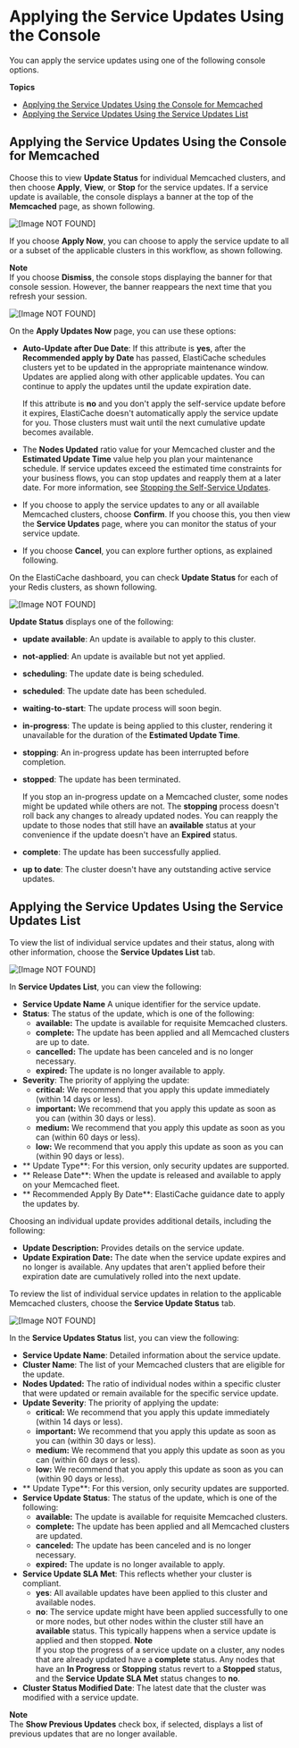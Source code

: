 # Applying the Service Updates Using the Console<a name="applying-updates-console"></a>

You can apply the service updates using one of the following console options\. 

**Topics**
+ [Applying the Service Updates Using the Console for Memcached](#applying-updates-console-memcached-console)
+ [Applying the Service Updates Using the Service Updates List](#applying-updates-elasticache-update-console-memcached)

## Applying the Service Updates Using the Console for Memcached<a name="applying-updates-console-memcached-console"></a>

Choose this to view **Update Status** for individual Memcached clusters, and then choose **Apply**, **View**, or **Stop** for the service updates\. If a service update is available, the console displays a banner at the top of the **Memcached** page, as shown following\.

![\[Image NOT FOUND\]](http://docs.aws.amazon.com/AmazonElastiCache/latest/mem-ug/images/mem-update-available.png)

If you choose **Apply Now**, you can choose to apply the service update to all or a subset of the applicable clusters in this workflow, as shown following\. 

**Note**  
If you choose **Dismiss**, the console stops displaying the banner for that console session\. However, the banner reappears the next time that you refresh your session\. 

![\[Image NOT FOUND\]](http://docs.aws.amazon.com/AmazonElastiCache/latest/mem-ug/images/mem-self-service.png)

On the **Apply Updates Now** page, you can use these options:
+ **Auto\-Update after Due Date**: If this attribute is **yes**, after the **Recommended apply by Date** has passed, ElastiCache schedules clusters yet to be updated in the appropriate maintenance window\. Updates are applied along with other applicable updates\. You can continue to apply the updates until the update expiration date\. 

  If this attribute is **no** and you don't apply the self\-service update before it expires, ElastiCache doesn't automatically apply the service update for you\. Those clusters must wait until the next cumulative update becomes available\.
+ The **Nodes Updated** ratio value for your Memcached cluster and the **Estimated Update Time** value help you plan your maintenance schedule\. If service updates exceed the estimated time constraints for your business flows, you can stop updates and reapply them at a later date\. For more information, see [Stopping the Self\-Service Updates](stopping-self-service-updates.md)\.
+ If you choose to apply the service updates to any or all available Memcached clusters, choose **Confirm**\. If you choose this, you then view the **Service Updates** page, where you can monitor the status of your service update\.
+ If you choose **Cancel**, you can explore further options, as explained following\.

On the ElastiCache dashboard, you can check **Update Status** for each of your Redis clusters, as shown following\.

![\[Image NOT FOUND\]](http://docs.aws.amazon.com/AmazonElastiCache/latest/mem-ug/images/mem-update-status.png)

**Update Status** displays one of the following:
+ **update available**: An update is available to apply to this cluster\.
+ **not\-applied**: An update is available but not yet applied\.
+ **scheduling**: The update date is being scheduled\.
+ **scheduled**: The update date has been scheduled\.
+ **waiting\-to\-start**: The update process will soon begin\.
+ **in\-progress**: The update is being applied to this cluster, rendering it unavailable for the duration of the **Estimated Update Time**\.
+ **stopping**: An in\-progress update has been interrupted before completion\.
+ **stopped**: The update has been terminated\.

  If you stop an in\-progress update on a Memcached cluster, some nodes might be updated while others are not\. The **stopping** process doesn't roll back any changes to already updated nodes\. You can reapply the update to those nodes that still have an **available** status at your convenience if the update doesn't have an **Expired** status\.
+ **complete**: The update has been successfully applied\.
+ **up to date**: The cluster doesn't have any outstanding active service updates\.

## Applying the Service Updates Using the Service Updates List<a name="applying-updates-elasticache-update-console-memcached"></a>

To view the list of individual service updates and their status, along with other information, choose the **Service Updates List** tab\. 

![\[Image NOT FOUND\]](http://docs.aws.amazon.com/AmazonElastiCache/latest/mem-ug/images/mem-update-available-list.png)

In **Service Updates List**, you can view the following:
+ **Service Update Name** A unique identifier for the service update\.
+ **Status**: The status of the update, which is one of the following:
  + **available:** The update is available for requisite Memcached clusters\.
  + **complete:** The update has been applied and all Memcached clusters are up to date\. 
  + **cancelled:** The update has been canceled and is no longer necessary\.
  + **expired:** The update is no longer available to apply\.
+ **Severity**: The priority of applying the update:
  + **critical:** We recommend that you apply this update immediately \(within 14 days or less\)\.
  + **important:** We recommend that you apply this update as soon as you can \(within 30 days or less\)\.
  + **medium:** We recommend that you apply this update as soon as you can \(within 60 days or less\)\.
  + **low:** We recommend that you apply this update as soon as you can \(within 90 days or less\)\.
+ ** Update Type**: For this version, only security updates are supported\.
+ ** Release Date**: When the update is released and available to apply on your Memcached fleet\.
+ ** Recommended Apply By Date**: ElastiCache guidance date to apply the updates by\.

Choosing an individual update provides additional details, including the following:
+ **Update Description:** Provides details on the service update\.
+ **Update Expiration Date:** The date when the service update expires and no longer is available\. Any updates that aren't applied before their expiration date are cumulatively rolled into the next update\.

To review the list of individual service updates in relation to the applicable Memcached clusters, choose the **Service Update Status** tab\. 

![\[Image NOT FOUND\]](http://docs.aws.amazon.com/AmazonElastiCache/latest/mem-ug/images/mem-update-available-list-applied.png)

In the **Service Updates Status** list, you can view the following:
+ **Service Update Name**: Detailed information about the service update\.
+ **Cluster Name**: The list of your Memcached clusters that are eligible for the update\.
+ **Nodes Updated:** The ratio of individual nodes within a specific cluster that were updated or remain available for the specific service update\.
+ **Update Severity**: The priority of applying the update:
  + **critical:** We recommend that you apply this update immediately \(within 14 days or less\)\.
  + **important:** We recommend that you apply this update as soon as you can \(within 30 days or less\)\.
  + **medium:** We recommend that you apply this update as soon as you can \(within 60 days or less\)\.
  + **low:** We recommend that you apply this update as soon as you can \(within 90 days or less\)\.
+ ** Update Type**: For this version, only security updates are supported\.
+ **Service Update Status**: The status of the update, which is one of the following:
  + **available:** The update is available for requisite Memcached clusters\.
  + **complete:** The update has been applied and all Memcached clusters are updated\.
  + **canceled:** The update has been canceled and is no longer necessary\.
  + **expired:** The update is no longer available to apply\.
+ **Service Update SLA Met**: This reflects whether your cluster is compliant\.
  + **yes**: All available updates have been applied to this cluster and available nodes\. 
  + **no**: The service update might have been applied successfully to one or more nodes, but other nodes within the cluster still have an **available** status\. This typically happens when a service update is applied and then stopped\. 
**Note**  
If you stop the progress of a service update on a cluster, any nodes that are already updated have a **complete** status\. Any nodes that have an **In Progress** or **Stopping** status revert to a **Stopped** status, and the **Service Update SLA Met** status changes to **no**\. 
+ **Cluster Status Modified Date**: The latest date that the cluster was modified with a service update\.

**Note**  
The **Show Previous Updates** check box, if selected, displays a list of previous updates that are no longer available\.